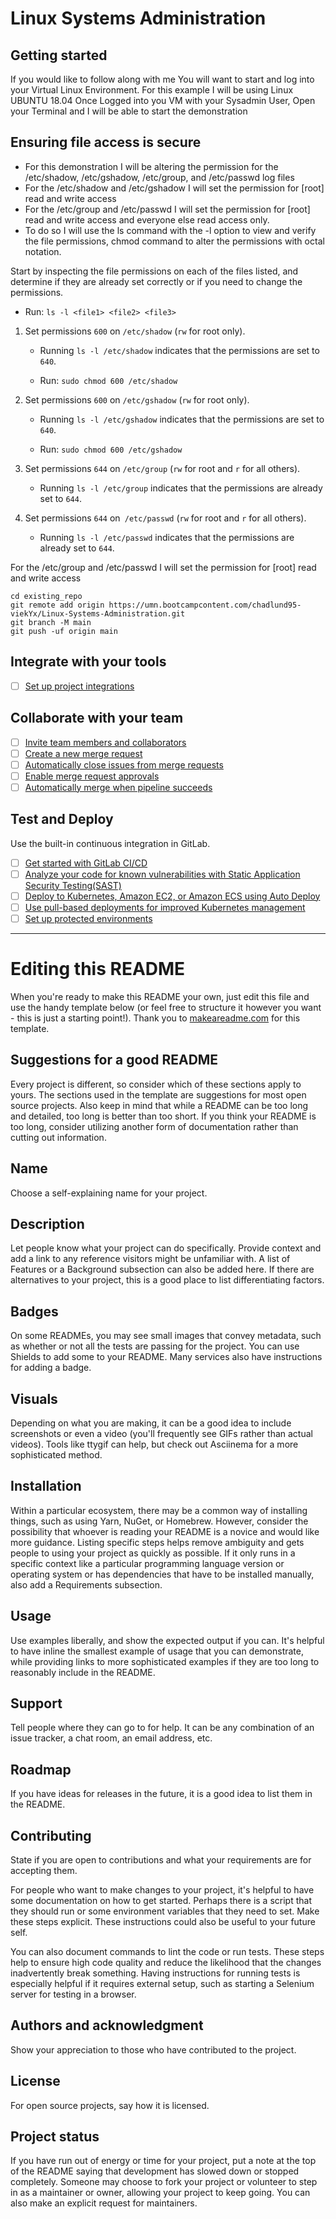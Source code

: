 # Linux Systems Administration



## Getting started
If you would like to follow along with me
You will want to start and log into your Virtual Linux Environment. For this example I will be using Linux UBUNTU 18.04
Once Logged into you VM with your Sysadmin User, Open your Terminal and I will be able to start the demonstration

## Ensuring file access is secure
- For this demonstration I will be altering the permission for the /etc/shadow, /etc/gshadow, /etc/group, and /etc/passwd log files
- For the /etc/shadow and /etc/gshadow I will set the permission for [root] read and write access
- For the /etc/group and /etc/passwd I will set the permission for [root] read and write access and everyone else read access only.
- To do so I will use the ls command with the -l option to view and verify the file permissions, chmod command to alter the permissions with octal notation.

Start by inspecting the file permissions on each of the files listed, and determine if they are already set correctly or if you need to change the permissions.

  - Run: `ls -l <file1> <file2> <file3>`

1. Set permissions `600` on `/etc/shadow` (`rw` for root only).

   - Running `ls -l /etc/shadow` indicates that the permissions are set to `640`. 

   - Run: `sudo chmod 600 /etc/shadow`

2. Set permissions `600` on `/etc/gshadow` (`rw` for root only).

   - Running `ls -l /etc/gshadow` indicates that the permissions are set to `640`.

   - Run: `sudo chmod 600 /etc/gshadow`

3. Set permissions `644` on `/etc/group` (`rw` for root and `r` for all others).

   - Running `ls -l /etc/group` indicates that the permissions are already set to `644`.

4. Set permissions `644` on` /etc/passwd` (`rw` for root and `r` for all others).

   - Running `ls -l /etc/passwd` indicates that the permissions are already set to `644`.
  
For the /etc/group and /etc/passwd I will set the permission for [root] read and write access

```
cd existing_repo
git remote add origin https://umn.bootcampcontent.com/chadlund95-viekYx/Linux-Systems-Administration.git
git branch -M main
git push -uf origin main
```

## Integrate with your tools

- [ ] [Set up project integrations](https://umn.bootcampcontent.com/chadlund95-viekYx/Linux-Systems-Administration/-/settings/integrations)

## Collaborate with your team

- [ ] [Invite team members and collaborators](https://docs.gitlab.com/ee/user/project/members/)
- [ ] [Create a new merge request](https://docs.gitlab.com/ee/user/project/merge_requests/creating_merge_requests.html)
- [ ] [Automatically close issues from merge requests](https://docs.gitlab.com/ee/user/project/issues/managing_issues.html#closing-issues-automatically)
- [ ] [Enable merge request approvals](https://docs.gitlab.com/ee/user/project/merge_requests/approvals/)
- [ ] [Automatically merge when pipeline succeeds](https://docs.gitlab.com/ee/user/project/merge_requests/merge_when_pipeline_succeeds.html)

## Test and Deploy

Use the built-in continuous integration in GitLab.

- [ ] [Get started with GitLab CI/CD](https://docs.gitlab.com/ee/ci/quick_start/index.html)
- [ ] [Analyze your code for known vulnerabilities with Static Application Security Testing(SAST)](https://docs.gitlab.com/ee/user/application_security/sast/)
- [ ] [Deploy to Kubernetes, Amazon EC2, or Amazon ECS using Auto Deploy](https://docs.gitlab.com/ee/topics/autodevops/requirements.html)
- [ ] [Use pull-based deployments for improved Kubernetes management](https://docs.gitlab.com/ee/user/clusters/agent/)
- [ ] [Set up protected environments](https://docs.gitlab.com/ee/ci/environments/protected_environments.html)

***

# Editing this README

When you're ready to make this README your own, just edit this file and use the handy template below (or feel free to structure it however you want - this is just a starting point!). Thank you to [makeareadme.com](https://www.makeareadme.com/) for this template.

## Suggestions for a good README
Every project is different, so consider which of these sections apply to yours. The sections used in the template are suggestions for most open source projects. Also keep in mind that while a README can be too long and detailed, too long is better than too short. If you think your README is too long, consider utilizing another form of documentation rather than cutting out information.

## Name
Choose a self-explaining name for your project.

## Description
Let people know what your project can do specifically. Provide context and add a link to any reference visitors might be unfamiliar with. A list of Features or a Background subsection can also be added here. If there are alternatives to your project, this is a good place to list differentiating factors.

## Badges
On some READMEs, you may see small images that convey metadata, such as whether or not all the tests are passing for the project. You can use Shields to add some to your README. Many services also have instructions for adding a badge.

## Visuals
Depending on what you are making, it can be a good idea to include screenshots or even a video (you'll frequently see GIFs rather than actual videos). Tools like ttygif can help, but check out Asciinema for a more sophisticated method.

## Installation
Within a particular ecosystem, there may be a common way of installing things, such as using Yarn, NuGet, or Homebrew. However, consider the possibility that whoever is reading your README is a novice and would like more guidance. Listing specific steps helps remove ambiguity and gets people to using your project as quickly as possible. If it only runs in a specific context like a particular programming language version or operating system or has dependencies that have to be installed manually, also add a Requirements subsection.

## Usage
Use examples liberally, and show the expected output if you can. It's helpful to have inline the smallest example of usage that you can demonstrate, while providing links to more sophisticated examples if they are too long to reasonably include in the README.

## Support
Tell people where they can go to for help. It can be any combination of an issue tracker, a chat room, an email address, etc.

## Roadmap
If you have ideas for releases in the future, it is a good idea to list them in the README.

## Contributing
State if you are open to contributions and what your requirements are for accepting them.

For people who want to make changes to your project, it's helpful to have some documentation on how to get started. Perhaps there is a script that they should run or some environment variables that they need to set. Make these steps explicit. These instructions could also be useful to your future self.

You can also document commands to lint the code or run tests. These steps help to ensure high code quality and reduce the likelihood that the changes inadvertently break something. Having instructions for running tests is especially helpful if it requires external setup, such as starting a Selenium server for testing in a browser.

## Authors and acknowledgment
Show your appreciation to those who have contributed to the project.

## License
For open source projects, say how it is licensed.

## Project status
If you have run out of energy or time for your project, put a note at the top of the README saying that development has slowed down or stopped completely. Someone may choose to fork your project or volunteer to step in as a maintainer or owner, allowing your project to keep going. You can also make an explicit request for maintainers.
